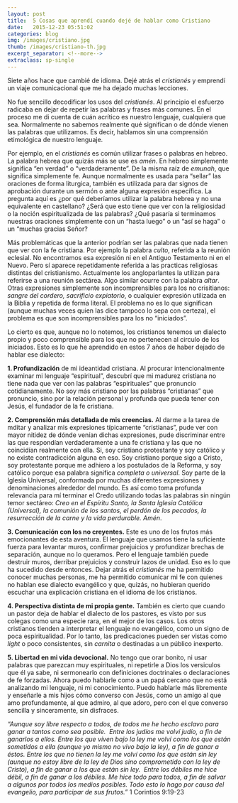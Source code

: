 ```yaml
---
layout: post
title:  5 Cosas que aprendí cuando dejé de hablar como Cristiano
date:   2015-12-23 05:51:02
categories: blog
img: /images/cristiano.jpg
thumb: /images/cristiano-th.jpg
excerpt_separator: <!--more-->
extraclass: sp-single
---
```


Siete años hace que cambié de idioma. Dejé atrás el _cristianés_ y emprendí un viaje comunicacional que me ha dejado muchas lecciones.

<!--more-->

No fue sencillo decodificar los usos del _cristianés_. Al principio el esfuerzo radicaba en dejar de repetir las palabras y frases más comunes. En el proceso me di cuenta de cuán acrítico es nuestro lenguaje, cualquiera que sea. Normalmente no sabemos realmente qué significan o de dónde vienen las palabras que utilizamos. Es decir, hablamos sin una comprensión etimológica de nuestro lenguaje.

Por ejemplo, en el _cristianés_ es común utilizar frases o palabras en hebreo. La palabra hebrea que quizás más se use es _amén_. En hebreo simplemente significa “en verdad” o “verdaderamente”.  De la misma raíz de _emunah_, que significa simplemente fe. Aunque normalmente es usada para “sellar” las oraciones de forma liturgica, también es utilizada para dar signos de aprobación durante un sermón o ante alguna expresión específica.  La pregunta aquí es ¿por qué deberíamos utilizar la palabra hebrea y no una equivalente en castellano? ¿Será que esto tiene que ver con la religiosidad o la noción espiritualizada de las palabras? ¿Qué pasaría si terminamos nuestras oraciones simplemente con un “hasta luego” o un “así se haga” o un “muchas gracias Señor?  

Más problemáticas que la anterior podrían ser las palabras que nada tienen que ver con la fe cristiana. Por ejemplo la palabra _culto_, referida a la reunión eclesial. No encontramos esa expresión ni en el Antiguo Testamento ni en el Nuevo. Pero sí aparece repetidamente referida a las practicas religiosas distintas del cristianismo. Actualmente los angloparlantes la utilizan para referirse a una reunión sectárea.  Algo similar ocurre con la palabra _altar_. Otras expresiones simplemente son incomprensibles para los no crisitianos: _sangre del cordero, sacrificio expiatorio_, o cualquier expresión utilizada en la Biblia y repetida de forma literal. El problema no es lo que significan (aunque muchas veces quien las dice tampoco lo sepa con certeza), el problema es que son incomprensibles para los no “iniciados”.

Lo cierto es que, aunque no lo notemos, los cristianos tenemos un dialecto propio y poco comprensible para los que no pertenecen al circulo de los iniciados. Esto es lo que he aprendido en estos 7 años de haber dejado de hablar ese dialecto:

__1. Profundización__ de mi ideantidad cristiana. Al procurar intencionalmente examinar mi lenguaje “espiritual”, descubrí que mi madurez cristiana no tiene nada que ver con las palabras “espirituales” que pronuncio cotidianamente. No soy más cristiano por las palabras “cristianas” que pronuncio, sino por la relación personal y profunda que pueda tener con Jesús, el fundador de la fe cristiana.

__2. Comprensión más detallada de mis creencias.__ Al darme a la tarea de mditar y analizar mis expresiones típicamente “cristianas”, pude ver con mayor nitidez de dónde venían dichas expresiones, pude discriminar entre las que respondían verdaderamente a una fe cristiana y las que no coincidían realmente con ella.  Si, soy cristiano protestante y soy católico y no existe contradicción alguna en eso. Soy cristiano porque sigo a Cristo, soy protestante porque me adhiero a los postulados de la Reforma, y soy católico porque esa palabra significa _completa o universal_.  Soy parte de la Iglesia Universal, conformada por muchas diferentes expresiones y denominaciones alrededor del mundo. Es así como toma profunda relevancia para mí terminar el Credo utilizando todas las palabras sin ningún temor sectáreo: _Creo en el Espíritu Santo, la Santa Iglesia Católica (Universal), la comunión de los santos, el perdón de los pecados, la resurrección de la carne y la vida perdurable. Amén_.

__3. Comunicación con los no creyentes.__ Este es uno de los frutos más emocionantes de esta aventura. El lenguaje que usamos tiene la suficiente fuerza para levantar muros, confirmar prejuicios y profundizar brechas de separación, aunque no lo queramos. Pero el lenguaje también puede destruir muros, derribar prejuicios y construir lazos de unidad. Eso es lo que ha sucedido desde entonces. Dejar atrás el _cristianés_ me ha permitido conocer muchas personas, me ha permitido comunicar mi fe con quienes no hablan ese dialecto evangélico y que, quizás, no hubieran querido escuchar una explicación cristiana en el idioma de los cristianos.

__4. Perspectiva distinta de mi propia gente.__ También es cierto que cuando un pastor deja de hablar el dialecto de los pastores, es visto por sus colegas como una especie rara, en el mejor de los casos. Los otros cristianos tienden a interpretar el lenguaje no evangélico, como un signo de poca espiritualidad. Por lo tanto, las predicaciones pueden ser vistas como _light_ o poco consistentes, sin _carnita_ o destinadas a un público inexperto.

__5. Libertad en mi vida devocional.__ No tengo que orar bonito, ni usar palabras que parezcan muy espirituales, ni repetirle a Dios los versiculos que él ya sabe, ni sermonearlo con definiciones doctrinales o declaraciones de fe forzadas. Ahora puedo hablarle como a un papá cercano que no está analizando mi lenguaje, ni mi conocimiento. Puedo hablarle más libremente y enseñarle a mis hijos cómo converso con Jesús, como un amigo al que amo profundamente, al que admiro, al que adoro, pero con el que converso sencilla y sinceramente, sin disfraces.

_“Aunque soy libre respecto a todos, de todos me he hecho esclavo para ganar a tantos como sea posible.  Entre los judíos me volví judío, a fin de ganarlos a ellos. Entre los que viven bajo la ley me volví como los que están sometidos a ella (aunque yo mismo no vivo bajo la ley), a fin de ganar a éstos. Entre los que no tienen la ley me volví como los que están sin ley (aunque no estoy libre de la ley de Dios sino comprometido con la ley de Cristo), a fin de ganar a los que están sin ley.  Entre los débiles me hice débil, a fin de ganar a los débiles. Me hice todo para todos, a fin de salvar a algunos por todos los medios posibles. Todo esto lo hago por causa del evangelio, para participar de sus frutos.”_  1 Corintios 9:19-23
